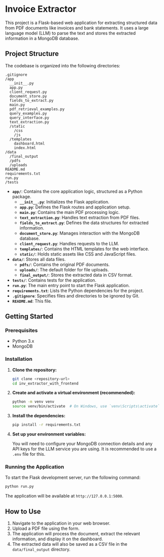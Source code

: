 # Invoice Extractor

This project is a Flask-based web application for extracting structured data from PDF documents like invoices and bank statements. It uses a large language model (LLM) to parse the text and stores the extracted information in a MongoDB database.

## Project Structure

The codebase is organized into the following directories:

```
.gitignore
/app
  __init__.py
  app.py
  client_request.py
  document_store.py
  fields_to_extract.py
  main.py
  pdf_retrieval_examples.py
  query_examples.py
  query_interface.py
  text_extraction.py
  /static
    /css
    /js
  /templates
    dashboard.html
    index.html
/data
  /final_output
  /pdfs
  /uploads
README.md
requirements.txt
run.py
/tests
```

-   **`app/`**: Contains the core application logic, structured as a Python package.
    -   **`__init__.py`**: Initializes the Flask application.
    -   **`app.py`**: Defines the Flask routes and application setup.
    -   **`main.py`**: Contains the main PDF processing logic.
    -   **`text_extraction.py`**: Handles text extraction from PDF files.
    -   **`fields_to_extract.py`**: Defines the data structures for extracted information.
    -   **`document_store.py`**: Manages interaction with the MongoDB database.
    -   **`client_request.py`**: Handles requests to the LLM.
    -   **`templates/`**: Contains the HTML templates for the web interface.
    -   **`static/`**: Holds static assets like CSS and JavaScript files.
-   **`data/`**: Stores all data files.
    -   **`pdfs/`**: Contains the original PDF documents.
    -   **`uploads/`**:  The default folder for file uploads.
    -   **`final_output/`**: Stores the extracted data in CSV format.
-   **`tests/`**: Contains tests for the application.
-   **`run.py`**: The main entry point to start the Flask application.
-   **`requirements.txt`**: Lists the Python dependencies for the project.
-   **`.gitignore`**: Specifies files and directories to be ignored by Git.
-   **`README.md`**: This file.

## Getting Started

### Prerequisites

-   Python 3.x
-   MongoDB

### Installation

1.  **Clone the repository:**

    ```bash
    git clone <repository-url>
    cd inv_extractor_with_frontend
    ```

2.  **Create and activate a virtual environment (recommended):**

    ```bash
    python -m venv venv
    source venv/bin/activate  # On Windows, use `venv\Scripts\activate`
    ```

3.  **Install the dependencies:**

    ```bash
    pip install -r requirements.txt
    ```

4.  **Set up your environment variables:**

    You will need to configure your MongoDB connection details and any API keys for the LLM service you are using. It is recommended to use a `.env` file for this.

### Running the Application

To start the Flask development server, run the following command:

```bash
python run.py
```

The application will be available at `http://127.0.0.1:5000`.

## How to Use

1.  Navigate to the application in your web browser.
2.  Upload a PDF file using the form.
3.  The application will process the document, extract the relevant information, and display it on the dashboard.
4.  The extracted data will also be saved as a CSV file in the `data/final_output` directory.